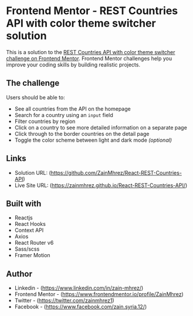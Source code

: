# Frontend Mentor - REST Countries API with color theme switcher solution

This is a solution to the [REST Countries API with color theme switcher challenge on Frontend Mentor](https://www.frontendmentor.io/challenges/rest-countries-api-with-color-theme-switcher-5cacc469fec04111f7b848ca). Frontend Mentor challenges help you improve your coding skills by building realistic projects.

## The challenge

Users should be able to:

- See all countries from the API on the homepage
- Search for a country using an `input` field
- Filter countries by region
- Click on a country to see more detailed information on a separate page
- Click through to the border countries on the detail page
- Toggle the color scheme between light and dark mode _(optional)_

## Links

- Solution URL: (https://github.com/ZainMhrez/React-REST-Countries-API)
- Live Site URL: (https://zainmhrez.github.io/React-REST-Countries-API/)

## Built with

- Reactjs
- React Hooks
- Context API
- Axios
- React Router v6
- Sass/scss
- Framer Motion

## Author

- Linkedin - (https://www.linkedin.com/in/zain-mhrez/)
- Frontend Mentor - (https://www.frontendmentor.io/profile/ZainMhrez)
- Twitter - (https://twitter.com/zainmhrez1)
- Facebook - (https://www.facebook.com/zain.syria.12/)
